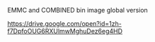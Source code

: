 EMMC and COMBINED 
bin image
global version

https://drive.google.com/open?id=1zh-f7DpfoOUG6RXUlmwMghuDez6eg4HD
